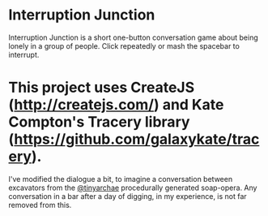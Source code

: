Interruption Junction
============

Interruption Junction is a short one-button conversation game about being lonely in a group of people. Click repeatedly or mash the spacebar to interrupt.

This project uses CreateJS (http://createjs.com/) and Kate Compton's Tracery library (https://github.com/galaxykate/tracery).
=============

I've modified the dialogue a bit, to imagine a conversation between excavators from the [@tinyarchae](http://twitter.com/tinyarchae) procedurally generated soap-opera. Any conversation in a bar after a day of digging, in my experience, is not far removed from this.
